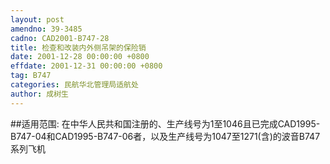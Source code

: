 ```yaml
---
layout: post
amendno: 39-3485
cadno: CAD2001-B747-28
title: 检查和改装内外侧吊架的保险销
date: 2001-12-28 00:00:00 +0800
effdate: 2001-12-31 00:00:00 +0800
tag: B747
categories: 民航华北管理局适航处
author: 成树生
---
```


##适用范围:
在中华人民共和国注册的、生产线号为1至1046且已完成CAD1995-B747-04和CAD1995-B747-06者，以及生产线号为1047至1271(含)的波音B747系列飞机

